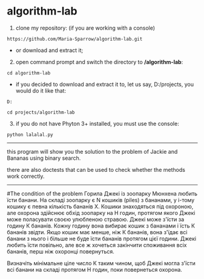 # algorithm-lab
1. clone my repository: 
(if you are working with a console)
```
https://github.com/Maria-Sparrow/algorithm-lab.git
```
* or download and extract it;

2. open command prompt and switch the directory to **/algorithm-lab**:
```
cd algorithm-lab
```
* if you decided to download and extract it to, let us say, D:/projects, you would do it like that:
```
D:
```
```
cd projects/algorithm-lab
```


3. if you do not have Phyton 3+ installed, you must use the console:
```
python lalalal.py
```

***

this program will show you the solution to the problem of Jackie and Bananas using binary search.

there are also doctests that can be used to check whether the methods work correctly.

***
#The condition of the problem
Горила Джекі із зоопарку Мюнхена любить їсти банани. На складі зоопарку є N кошиків (piles) з бананами, у і-тому кошику є певна кількість бананів Х. Кошики знаходяться під охороною, але охорона здійснює обхід зоопарку на Н годин, протягом якого Джекі може поласувати своєю улюбленою стравою. Джекі може з'їсти за годину К бананів. Кожну годину вона вибирає кошик з бананами і їсть К бананів звідти. Якщо кошик має менше, ніж К бананів, вона з'їдає всі банани з нього і більше не буде їсти бананів протягом цієї години. Джекі любить їсти повільно, але все ж хочеться закінчити споживання всіх бананів, перш ніж охоронці повернуться.

Визначіть мінімальне ціле число К таким чином, щоб Джекі могла з'їсти всі банани на складі протягом Н годин, поки повернеться охорона.

